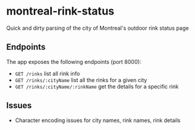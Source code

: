 # montreal-rink-status

Quick and dirty parsing of the city of Montreal's outdoor rink status page

## Endpoints

The app exposes the following endpoints (port 8000):

- `GET /rinks` list all rink info
- `GET /rinks/:cityName` list all the rinks for a given city
- `GET /rinks/:cityName/:rinkName` get the details for a specific rink

## Issues

- Character encoding issues for city names, rink names, rink details